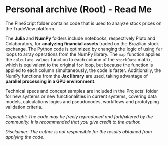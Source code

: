 # Personal archive (Root) - Read Me

The PineScript folder contains code that is used to analyze stock prices on the TradeView platform.

The **Julia** and **NumPy** folders include notebooks, respectively Pluto and Colaboratory, for **analyzing financial assets** traded on the Brazilian stock exchange. The Python code is optimized by changing the logic of using `for` loops to array operations from the NumPy library. The `map` function applies the `calculate_values` function to each column of the `stockData` matrix, which is equivalent to the original `for` loop, but because the function is applied to each column simultaneously, the code is faster. Additionally, the NumPy functions from the **Jax library** are used, taking advantage of **parallel processing in a GPU environment**.

Technical specs and concept samples are included in the Projects' folder for new systems or new functionalities in current systems, covering data models, calculations logics and pseudocodes, workflows and prototyping validation criteria.

*Copyright: The code may be freely reproduced and fork/altered by the community. It is recommended that you give credit to the author.*

*Disclaimer: The author is not responsible for the results obtained from applying the code.*
